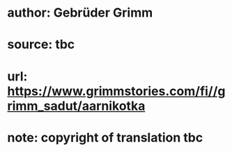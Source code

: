 # author: Gebrüder Grimm
# source: tbc
# url: https://www.grimmstories.com/fi//grimm_sadut/aarnikotka
# note: copyright of translation tbc


